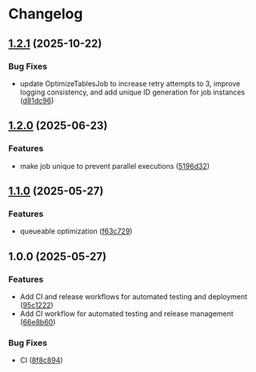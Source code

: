 # Changelog

## [1.2.1](https://github.com/gigerIT/laravel-mysql-optimize/compare/v1.2.0...v1.2.1) (2025-10-22)


### Bug Fixes

* update OptimizeTablesJob to increase retry attempts to 3, improve logging consistency, and add unique ID generation for job instances ([d81dc96](https://github.com/gigerIT/laravel-mysql-optimize/commit/d81dc96280cbdefeb0df1e7a42473b85ac6888ce))

## [1.2.0](https://github.com/gigerIT/laravel-mysql-optimize/compare/v1.1.0...v1.2.0) (2025-06-23)


### Features

* make job unique to prevent parallel executions ([5196d32](https://github.com/gigerIT/laravel-mysql-optimize/commit/5196d327b1436ac73d71b4b4761b5fc9b5ec7ccf))

## [1.1.0](https://github.com/gigerIT/laravel-mysql-optimize/compare/v1.0.0...v1.1.0) (2025-05-27)


### Features

* queueable optimization ([f63c729](https://github.com/gigerIT/laravel-mysql-optimize/commit/f63c7298fbf47f954158be6685ee2aacf55b53d6))

## 1.0.0 (2025-05-27)


### Features

* Add CI and release workflows for automated testing and deployment ([95c1222](https://github.com/gigerIT/laravel-mysql-optimize/commit/95c1222fe186a8aa8458155be39d8a1924957cc9))
* Add CI workflow for automated testing and release management ([66e8b60](https://github.com/gigerIT/laravel-mysql-optimize/commit/66e8b60c69775a137d59552866238376e1e1254f))


### Bug Fixes

* CI ([8f8c894](https://github.com/gigerIT/laravel-mysql-optimize/commit/8f8c8940295b68c5f5304c9ed8260ddf33c5c4a6))
